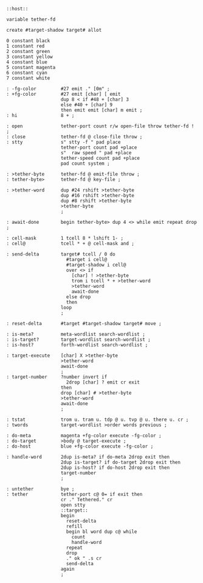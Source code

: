     ::host::

    variable tether-fd

    create #target-shadow target# allot

    0 constant black
    1 constant red
    2 constant green
    3 constant yellow
    4 constant blue
    5 constant magenta
    6 constant cyan
    7 constant white

    : -fg-color         #27 emit ." [0m" ;
    : +fg-color         #27 emit [char] [ emit
                        dup 8 < if #48 + [char] 3
                        else #40 + [char] 9
                        then emit emit [char] m emit ;
    : hi                8 + ;

    : open              tether-port count r/w open-file throw tether-fd ! ;
    : close             tether-fd @ close-file throw ;
    : stty              s" stty -f " pad place
                        tether-port count pad +place
                        s"  raw speed " pad +place
                        tether-speed count pad +place
                        pad count system ;

    : >tether-byte      tether-fd @ emit-file throw ;
    : tether-byte>      tether-fd @ key-file ;

    : >tether-word      dup #24 rshift >tether-byte
                        dup #16 rshift >tether-byte
                        dup #8 rshift >tether-byte
                        >tether-byte
                        ;

    : await-done        begin tether-byte> dup 4 <> while emit repeat drop ;

    : cell-mask         1 tcell 8 * lshift 1- ;
    : cell@             tcell * + @ cell-mask and ;

    : send-delta        target# tcell / 0 do
                          #target i cell@
                          #target-shadow i cell@
                          over <> if
                            [char] ! >tether-byte
                            trom i tcell * + >tether-word
                            >tether-word
                            await-done
                          else drop
                          then
                        loop
                        ;

    : reset-delta       #target #target-shadow target# move ;

    : is-meta?          meta-wordlist search-wordlist ;
    : is-target?        target-wordlist search-wordlist ;
    : is-host?          forth-wordlist search-wordlist ;

    : target-execute    [char] X >tether-byte
                        >tether-word
                        await-done
                        ;
    : target-number     ?number invert if
                          2drop [char] ? emit cr exit
                        then
                        drop [char] # >tether-byte
                        >tether-word
                        await-done
                        ;

    : tstat             trom u. tram u. tdp @ u. tvp @ u. there u. cr ;
    : twords            target-wordlist >order words previous ;

    : do-meta           magenta +fg-color execute -fg-color ;
    : do-target         >body @ target-execute ;
    : do-host           blue +fg-color execute -fg-color ;

    : handle-word       2dup is-meta? if do-meta 2drop exit then
                        2dup is-target? if do-target 2drop exit then
                        2dup is-host? if do-host 2drop exit then
                        target-number
                        ;

    : untether          bye ;
    : tether            tether-port c@ 0= if exit then
                        cr ." Tethered." cr
                        open stty
                        ::target::
                        begin
                          reset-delta
                          refill
                          begin bl word dup c@ while
                            count
                            handle-word
                          repeat
                          drop
                          ." ok " .s cr
                          send-delta
                        again
                        ;
